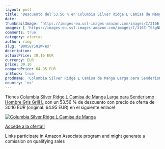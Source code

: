 ```yaml
---
layout: post
title: 'Descuento del 53.56 % en Columbia Silver Ridge L Camisa de Manga '
date: 
thumbnailImage: 'https://images-eu.ssl-images-amazon.com/images/I/316E-TS3gNL._SL200_.jpg'
images: [ 'https://images-eu.ssl-images-amazon.com/images/I/316E-TS3gNL._SL200_.jpg' ]
comments: true
category: ofertas
author: ring
slug: 'B0058YS0IW-es'
description:
actualPrice: 30.16 EUR
currency: EUR
price: 30.16
comparePrice: 64.95 EUR
inStock: true
prodname: 'Columbia Silver Ridge L Camisa de Manga Larga para Senderismo  Hombre  Gris  Grill   L'
country: 'es'
---
```


Tienes [Columbia Silver Ridge L Camisa de Manga Larga para Senderismo  Hombre  Gris  Grill   L](https://www.amazon.es/dp/B0058YS0IW/?tag=tolees-21) con un 53.56 % de descuento con precio de oferta de 30.16 EUR (original: 64.95 EUR) en el siguiente enlace!

[![Columbia Silver Ridge L Camisa de Manga ](https://images-eu.ssl-images-amazon.com/images/I/316E-TS3gNL._SL200_.jpg)](https://www.amazon.es/dp/B0058YS0IW/?tag=tolees-21)

[Accede a la oferta!!](https://www.amazon.es/dp/B0058YS0IW/?tag=tolees-21)

Links participate in Amazon Associate program and might generate a comission on qualifying sales


